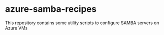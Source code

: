 # azure-samba-recipes
This repository contains some utility scripts to configure SAMBA servers on Azure VMs

